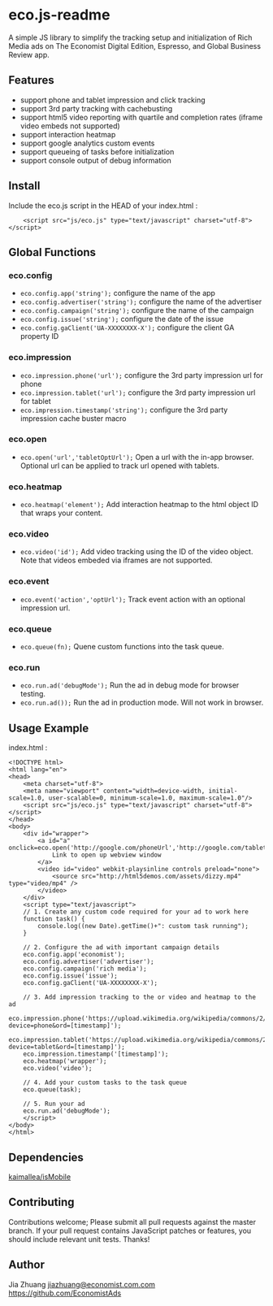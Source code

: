 # eco.js-readme

A simple JS library to simplify the tracking setup and initialization of Rich Media ads on The Economist Digital Edition, Espresso, and Global Business Review app.

## Features

 - support phone and tablet impression and click tracking
 - support 3rd party tracking with cachebusting
 - support html5 video reporting with quartile and completion rates (iframe video embeds not supported)
 - support interaction heatmap
 - support google analytics custom events
 - support queueing of tasks before initialization
 - support console output of debug information

## Install

Include the eco.js script in the HEAD of your index.html :
```
	<script src="js/eco.js" type="text/javascript" charset="utf-8"></script>
```

## Global Functions

### eco.config

* `eco.config.app('string');`
 configure the name of the app
* `eco.config.advertiser('string');`
 configure the name of the advertiser
* `eco.config.campaign('string');`
 configure the name of the campaign
* `eco.config.issue('string');`
 configure the date of the issue
* `eco.config.gaClient('UA-XXXXXXXX-X');`
 configure the client GA property ID

### eco.impression

* `eco.impression.phone('url');`
 configure the 3rd party impression url for phone
* `eco.impression.tablet('url');`
 configure the 3rd party impression url for tablet
* `eco.impression.timestamp('string');`
 configure the 3rd party impression cache buster macro

### eco.open

* `eco.open('url','tabletOptUrl');`
 Open a url with the in-app browser. Optional url can be applied to track url opened with tablets.

### eco.heatmap

* `eco.heatmap('element');`
 Add interaction heatmap to the html object ID that wraps your content.

### eco.video

* `eco.video('id');`
 Add video tracking using the ID of the video object. Note that videos embeded via iframes are not supported.

### eco.event

* `eco.event('action','optUrl');`
 Track event action with an optional impression url.

### eco.queue

* `eco.queue(fn);`
 Quene custom functions into the task queue.

### eco.run

* `eco.run.ad('debugMode');`
 Run the ad in debug mode for browser testing.
* `eco.run.ad());`
 Run the ad in production mode. Will not work in browser.

## Usage Example

index.html :
```
<!DOCTYPE html>
<html lang="en">
<head>
    <meta charset="utf-8">
	<meta name="viewport" content="width=device-width, initial-scale=1.0, user-scalable=0, minimum-scale=1.0, maximum-scale=1.0"/>
	<script src="js/eco.js" type="text/javascript" charset="utf-8"></script>
</head>
<body>
	<div id="wrapper">
		<a id="a" onclick=eco.open('http://google.com/phoneUrl','http://google.com/tabletUrl');>
			Link to open up webview window
		</a>
		<video id="video" webkit-playsinline controls preload="none">
			<source src="http://html5demos.com/assets/dizzy.mp4" type="video/mp4" />
		</video>
	</div>
	<script type="text/javascript">
	// 1. Create any custom code required for your ad to work here
	function task() {
		console.log((new Date).getTime()+": custom task running");
	}

	// 2. Configure the ad with important campaign details
	eco.config.app('economist');
	eco.config.advertiser('advertiser');
	eco.config.campaign('rich media');
	eco.config.issue('issue');
	eco.config.gaClient('UA-XXXXXXXX-X');

	// 3. Add impression tracking to the or video and heatmap to the ad
	eco.impression.phone('https://upload.wikimedia.org/wikipedia/commons/2/23/1x1.GIF?device=phone&ord=[timestamp]');
	eco.impression.tablet('https://upload.wikimedia.org/wikipedia/commons/2/23/1x1.GIF?device=tablet&ord=[timestamp]');
	eco.impression.timestamp('[timestamp]');
	eco.heatmap('wrapper');
	eco.video('video');

	// 4. Add your custom tasks to the task queue
	eco.queue(task);

	// 5. Run your ad
	eco.run.ad('debugMode');
	</script>
</body>
</html>
```

## Dependencies

[kaimallea/isMobile](https://github.com/kaimallea/isMobile)

## Contributing

Contributions welcome; Please submit all pull requests against the master branch. If your pull request contains JavaScript patches or features, you should include relevant unit tests. Thanks!

## Author

Jia Zhuang <jiazhuang@economist.com.com> https://github.com/EconomistAds
